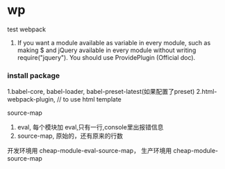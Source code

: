 # wp
test webpack


1. If you want a module available as variable in every module, such as making $ and jQuery available in every module without writing require("jquery"). You should use ProvidePlugin (Official doc).





### install package

1.babel-core, babel-loader, babel-preset-latest(如果配置了preset)
2.html-webpack-plugin, // to use html template
 

source-map

1. eval, 每个模块加 eval,只有一行,console里出报错信息
2. source-map, 原始的，还有原来的行数


开发环境用 cheap-module-eval-source-map，
生产环境用 cheap-module-source-map
